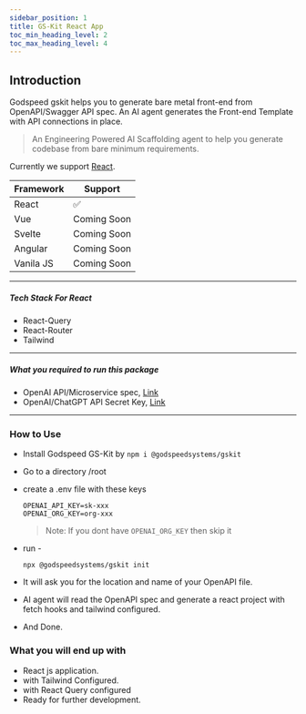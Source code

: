 ```yaml
---
sidebar_position: 1
title: GS-Kit React App
toc_min_heading_level: 2
toc_max_heading_level: 4
---
```


## Introduction

Godspeed gskit helps you to generate bare metal front-end from OpenAPI/Swagger API spec. An AI agent generates the Front-end Template with API connections in place.

> An Engineering Powered AI Scaffolding agent to help you generate codebase from bare minimum requirements.

Currently we support [React](https://react.dev/).

| Framework | Support     |
| --------- | ----------- |
| React     | ✅          |
| Vue       | Coming Soon |
| Svelte    | Coming Soon |
| Angular   | Coming Soon |
| Vanila JS | Coming Soon |

---

##### Tech Stack For React

* React-Query
* React-Router
* Tailwind

---

##### What you required to run this package

- OpenAI API/Microservice spec, [Link](https://swagger.io/specification/)
- OpenAI/ChatGPT API Secret Key, [Link
  ](https://help.openai.com/en/articles/4936850-where-do-i-find-my-secret-api-key)

---


### How to Use
* Install Godspeed GS-Kit by `npm i @godspeedsystems/gskit`
* Go to a directory /root
* create a .env file with these keys

  ```
  OPENAI_API_KEY=sk-xxx
  OPENAI_ORG_KEY=org-xxx
  ```

  > Note: If you dont have `OPENAI_ORG_KEY` then skip it
  >
* run -

  ```
  npx @godspeedsystems/gskit init
  ```
* It will ask you for the location and name of your OpenAPI file.
* AI agent will read the OpenAPI spec and generate a react project with fetch hooks and tailwind configured.
* And Done.

### What you will end up with

* React js application.
* with Tailwind Configured.
* with React Query configured
* Ready for further development.
